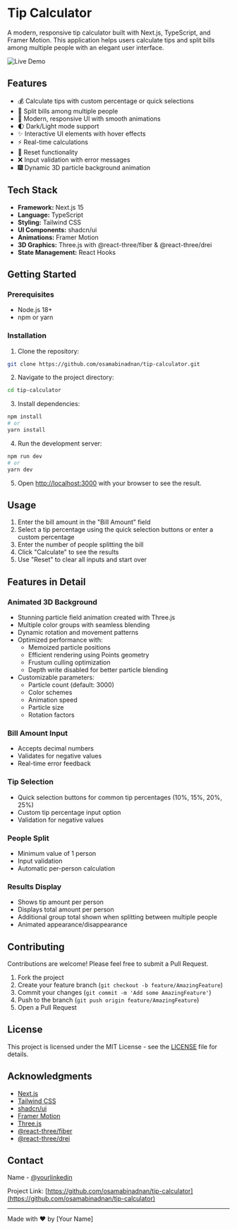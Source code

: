 # Tip Calculator

A modern, responsive tip calculator built with Next.js, TypeScript, and Framer Motion. This application helps users calculate tips and split bills among multiple people with an elegant user interface.

![Live Demo](https://your-demo-link-here.com) 

## Features

- 💰 Calculate tips with custom percentage or quick selections
- 👥 Split bills among multiple people
- 🎨 Modern, responsive UI with smooth animations
- 🌓 Dark/Light mode support
- ✨ Interactive UI elements with hover effects
- ⚡ Real-time calculations
- 🔄 Reset functionality
- ❌ Input validation with error messages
- 🎆 Dynamic 3D particle background animation

## Tech Stack

- **Framework:** Next.js 15
- **Language:** TypeScript
- **Styling:** Tailwind CSS
- **UI Components:** shadcn/ui
- **Animations:** Framer Motion
- **3D Graphics:** Three.js with @react-three/fiber & @react-three/drei
- **State Management:** React Hooks

## Getting Started

### Prerequisites

- Node.js 18+ 
- npm or yarn

### Installation

1. Clone the repository:
```bash
git clone https://github.com/osamabinadnan/tip-calculator.git
```

2. Navigate to the project directory:
```bash
cd tip-calculator
```

3. Install dependencies:
```bash
npm install
# or
yarn install
```

4. Run the development server:
```bash
npm run dev
# or
yarn dev
```

5. Open [http://localhost:3000](http://localhost:3000) with your browser to see the result.

## Usage

1. Enter the bill amount in the "Bill Amount" field
2. Select a tip percentage using the quick selection buttons or enter a custom percentage
3. Enter the number of people splitting the bill
4. Click "Calculate" to see the results
5. Use "Reset" to clear all inputs and start over

## Features in Detail

### Animated 3D Background
- Stunning particle field animation created with Three.js
- Multiple color groups with seamless blending
- Dynamic rotation and movement patterns
- Optimized performance with:
  - Memoized particle positions
  - Efficient rendering using Points geometry
  - Frustum culling optimization
  - Depth write disabled for better particle blending
- Customizable parameters:
  - Particle count (default: 3000)
  - Color schemes
  - Animation speed
  - Particle size
  - Rotation factors

### Bill Amount Input
- Accepts decimal numbers
- Validates for negative values
- Real-time error feedback

### Tip Selection
- Quick selection buttons for common tip percentages (10%, 15%, 20%, 25%)
- Custom tip percentage input option
- Validation for negative values

### People Split
- Minimum value of 1 person
- Input validation
- Automatic per-person calculation

### Results Display
- Shows tip amount per person
- Displays total amount per person
- Additional group total shown when splitting between multiple people
- Animated appearance/disappearance

## Contributing

Contributions are welcome! Please feel free to submit a Pull Request.

1. Fork the project
2. Create your feature branch (`git checkout -b feature/AmazingFeature`)
3. Commit your changes (`git commit -m 'Add some AmazingFeature'`)
4. Push to the branch (`git push origin feature/AmazingFeature`)
5. Open a Pull Request

## License

This project is licensed under the MIT License - see the [LICENSE](LICENSE) file for details.

## Acknowledgments

- [Next.js](https://nextjs.org/)
- [Tailwind CSS](https://tailwindcss.com/)
- [shadcn/ui](https://ui.shadcn.com/)
- [Framer Motion](https://www.framer.com/motion/)
- [Three.js](https://threejs.org/)
- [@react-three/fiber](https://github.com/pmndrs/react-three-fiber)
- [@react-three/drei](https://github.com/pmndrs/drei)

## Contact

Name - [@yourlinkedin](https://linkedin.com/osamabinadnan)

Project Link: [https://github.com/osamabinadnan/tip-calculator](https://github.com/osamabinadnan/tip-calculator)

---

Made with ❤️ by [Your Name]